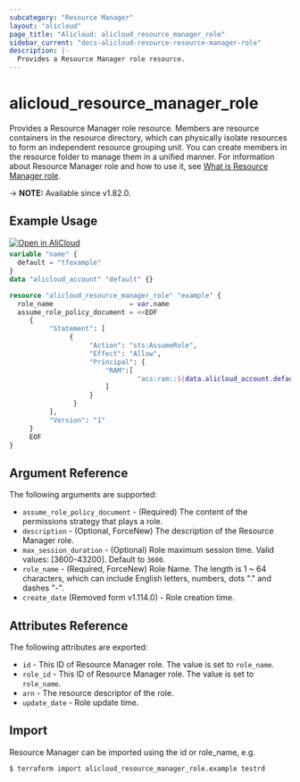 ```yaml
---
subcategory: "Resource Manager"
layout: "alicloud"
page_title: "Alicloud: alicloud_resource_manager_role"
sidebar_current: "docs-alicloud-resource-resource-manager-role"
description: |-
  Provides a Resource Manager role resource.
---
```


# alicloud_resource_manager_role

Provides a Resource Manager role resource. Members are resource containers in the resource directory, which can physically isolate resources to form an independent resource grouping unit. You can create members in the resource folder to manage them in a unified manner.
For information about Resource Manager role and how to use it, see [What is Resource Manager role](https://www.alibabacloud.com/help/en/doc-detail/111231.htm).

-> **NOTE:** Available since v1.82.0.

## Example Usage

<div style="display: block;margin-bottom: 40px;"><div class="oics-button" style="float: right;position: absolute;margin-bottom: 10px;">
  <a href="https://api.aliyun.com/api-tools/terraform?resource=alicloud_resource_manager_role&exampleId=8a705046-004e-a81d-e9ef-5b4264155fefe6cec622&activeTab=example&spm=docs.r.resource_manager_role.0.8a70504600&intl_lang=EN_US" target="_blank">
    <img alt="Open in AliCloud" src="https://img.alicdn.com/imgextra/i1/O1CN01hjjqXv1uYUlY56FyX_!!6000000006049-55-tps-254-36.svg" style="max-height: 44px; max-width: 100%;">
  </a>
</div></div>

```terraform
variable "name" {
  default = "tfexample"
}
data "alicloud_account" "default" {}

resource "alicloud_resource_manager_role" "example" {
  role_name                   = var.name
  assume_role_policy_document = <<EOF
     {
          "Statement": [
               {
                    "Action": "sts:AssumeRole",
                    "Effect": "Allow",
                    "Principal": {
                        "RAM":[
                                "acs:ram::${data.alicloud_account.default.id}:root"
                        ]
                    }
                }
          ],
          "Version": "1"
     }
	 EOF
}
```
## Argument Reference

The following arguments are supported:

* `assume_role_policy_document` - (Required) The content of the permissions strategy that plays a role.
* `description` - (Optional, ForceNew) The description of the Resource Manager role.
* `max_session_duration` - (Optional) Role maximum session time. Valid values: [3600-43200]. Default to `3600`.
* `role_name` - (Required, ForceNew) Role Name. The length is 1 ~ 64 characters, which can include English letters, numbers, dots "." and dashes "-".
* `create_date` (Removed form v1.114.0) - Role creation time.

## Attributes Reference

The following attributes are exported:

* `id` - This ID of Resource Manager role. The value is set to `role_name`.
* `role_id` - This ID of Resource Manager role. The value is set to `role_name`.
* `arn` - The resource descriptor of the role.
* `update_date` - Role update time.

## Import

Resource Manager can be imported using the id or role_name, e.g.

```shell
$ terraform import alicloud_resource_manager_role.example testrd
```
